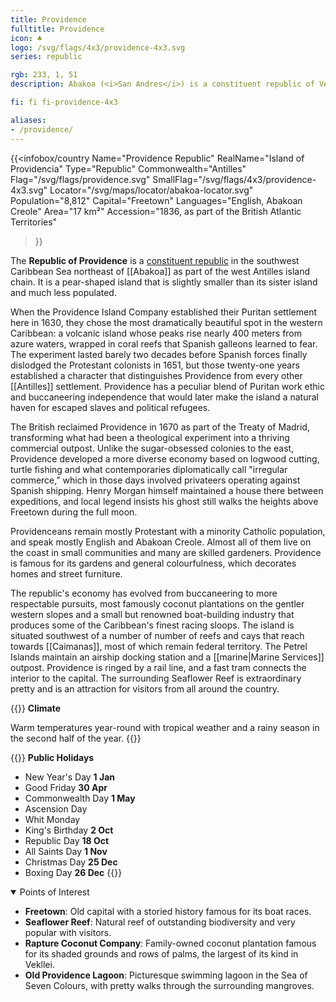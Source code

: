 ```yaml
---
title: Providence
fulltitle: Providence
icon: ♣️
logo: /svg/flags/4x3/providence-4x3.svg
series: republic

rgb: 233, 1, 51
description: Abakoa (<i>San Andres</i>) is a constituent republic of Vekllei located in the western Caribbean Sea.

fi: fi fi-providence-4x3

aliases:
- /providence/
---
```

{{<infobox/country
     Name="Providence Republic"
     RealName="Island of Providencia"
     Type="Republic"
     Commonwealth="Antilles"
     Flag="/svg/flags/providence.svg"
     SmallFlag="/svg/flags/4x3/providence-4x3.svg"
     Locator="/svg/maps/locator/abakoa-locator.svg"
     Population="8,812"
     Capital="Freetown"
     Languages="English, Abakoan Creole"
     Area="17 km²"
     Accession="1836, as part of the British Atlantic Territories"
 >}}

The <span class="fi fi-providence-4x3"></span> **Republic of Providence** is a [constituent republic](/republics/) in the southwest Caribbean Sea northeast of [[Abakoa]] as part of the west Antilles island chain. It is a pear-shaped island that is slightly smaller than its sister island and much less populated.

When the Providence Island Company established their Puritan settlement here in 1630, they chose the most dramatically beautiful spot in the western Caribbean: a volcanic island whose peaks rise nearly 400 meters from azure waters, wrapped in coral reefs that Spanish galleons learned to fear. The experiment lasted barely two decades before Spanish forces finally dislodged the Protestant colonists in 1651, but those twenty-one years established a character that distinguishes Providence from every other [[Antilles]] settlement. Providence has a peculiar blend of Puritan work ethic and buccaneering independence that would later make the island a natural haven for escaped slaves and political refugees.

The British reclaimed Providence in 1670 as part of the Treaty of Madrid, transforming what had been a theological experiment into a thriving commercial outpost. Unlike the sugar-obsessed colonies to the east, Providence developed a more diverse economy based on logwood cutting, turtle fishing and what contemporaries diplomatically call "irregular commerce," which in those days involved privateers operating against Spanish shipping. Henry Morgan himself maintained a house there between expeditions, and local legend insists his ghost still walks the heights above Freetown during the full moon.

Providenceans remain mostly Protestant with a minority Catholic population, and speak mostly English and Abakoan Creole. Almost all of them live on the coast in small communities and many are skilled gardeners. Providence is famous for its gardens and general colourfulness, which decorates homes and street furniture.

The republic's economy has evolved from buccaneering to more respectable pursuits, most famously coconut plantations on the gentler western slopes and a small but renowned boat-building industry that produces some of the Caribbean's finest racing sloops. The island is situated southwest of a number of number of reefs and cays that reach towards [[Caimanas]], most of which remain federal territory. The Petrel Islands maintain an airship docking station and a [[marine|Marine Services]] outpost. Providence is ringed by a rail line, and a fast tram connects the interior to the capital. The surrounding Seaflower Reef is extraordinary pretty and is an attraction for visitors from all around the country.

{{<note table>}}
**Climate**

Warm temperatures year-round with tropical weather and a rainy season in the second half of the year.
{{</note>}}

{{<note table>}}
**Public Holidays**

* New Year's Day **1 Jan**
* Good Friday **30 Apr**
* Commonwealth Day **1 May**
* Ascension Day
* Whit Monday
* King's Birthday **2 Oct**
* Republic Day **18 Oct**
* All Saints Day **1 Nov**
* Christmas Day **25 Dec**
* Boxing Day **26 Dec**
{{</note>}}

<details open>
<summary>Points of Interest</summary>

- **Freetown**: Old capital with a storied history famous for its boat races.
- **Seaflower Reef**: Natural reef of outstanding biodiversity and very popular with visitors.
- **Rapture Coconut Company**: Family-owned coconut plantation famous for its shaded grounds and rows of palms, the largest of its kind in Vekllei.
- **Old Providence Lagoon**: Picturesque swimming lagoon in the Sea of Seven Colours, with pretty walks through the surrounding mangroves.
</details>